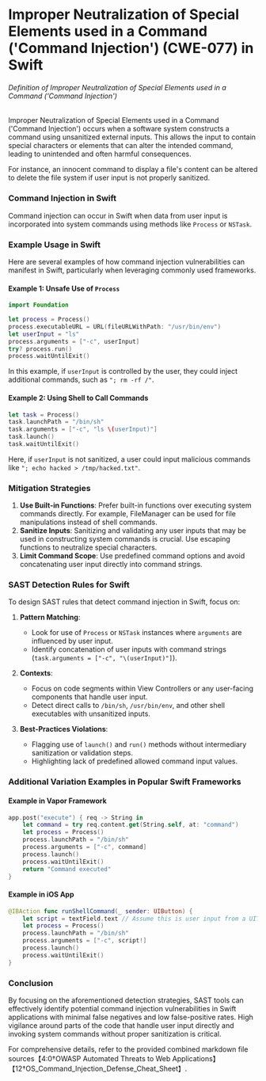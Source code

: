 # Improper Neutralization of Special Elements used in a Command ('Command Injection') (CWE-077) in Swift

###### Definition of Improper Neutralization of Special Elements used in a Command ('Command Injection')

Improper Neutralization of Special Elements used in a Command ('Command Injection') occurs when a software system constructs a command using unsanitized external inputs. This allows the input to contain special characters or elements that can alter the intended command, leading to unintended and often harmful consequences.

For instance, an innocent command to display a file's content can be altered to delete the file system if user input is not properly sanitized.

### Command Injection in Swift

Command injection can occur in Swift when data from user input is incorporated into system commands using methods like `Process` or `NSTask`.

### Example Usage in Swift

Here are several examples of how command injection vulnerabilities can manifest in Swift, particularly when leveraging commonly used frameworks.

#### Example 1: Unsafe Use of `Process`

```swift
import Foundation

let process = Process()
process.executableURL = URL(fileURLWithPath: "/usr/bin/env")
let userInput = "ls"
process.arguments = ["-c", userInput]
try? process.run()
process.waitUntilExit()
```

In this example, if `userInput` is controlled by the user, they could inject additional commands, such as `"; rm -rf /"`.

#### Example 2: Using Shell to Call Commands

```swift
let task = Process()
task.launchPath = "/bin/sh"
task.arguments = ["-c", "ls \(userInput)"]
task.launch()
task.waitUntilExit()
```

Here, if `userInput` is not sanitized, a user could input malicious commands like `"; echo hacked > /tmp/hacked.txt"`.

### Mitigation Strategies

1. **Use Built-in Functions**: Prefer built-in functions over executing system commands directly. For example, FileManager can be used for file manipulations instead of shell commands.
2. **Sanitize Inputs**: Sanitizing and validating any user inputs that may be used in constructing system commands is crucial. Use escaping functions to neutralize special characters.
3. **Limit Command Scope**: Use predefined command options and avoid concatenating user input directly into command strings.

### SAST Detection Rules for Swift

To design SAST rules that detect command injection in Swift, focus on:

1. **Pattern Matching**:
   - Look for use of `Process` or `NSTask` instances where `arguments` are influenced by user input.
   - Identify concatenation of user inputs with command strings (`task.arguments = ["-c", "\(userInput)"]`).

2. **Contexts**:
   - Focus on code segments within View Controllers or any user-facing components that handle user input.
   - Detect direct calls to `/bin/sh`, `/usr/bin/env`, and other shell executables with unsanitized inputs.

3. **Best-Practices Violations**:
   - Flagging use of `launch()` and `run()` methods without intermediary sanitization or validation steps.
   - Highlighting lack of predefined allowed command input values.

### Additional Variation Examples in Popular Swift Frameworks

#### Example in Vapor Framework

```swift
app.post("execute") { req -> String in
    let command = try req.content.get(String.self, at: "command")
    let process = Process()
    process.launchPath = "/bin/sh"
    process.arguments = ["-c", command]
    process.launch()
    process.waitUntilExit()
    return "Command executed"
}
```

#### Example in iOS App

```swift
@IBAction func runShellCommand(_ sender: UIButton) {
    let script = textField.text // Assume this is user input from a UITextField
    let process = Process()
    process.launchPath = "/bin/sh"
    process.arguments = ["-c", script!]
    process.launch()
    process.waitUntilExit()
}
```

### Conclusion

By focusing on the aforementioned detection strategies, SAST tools can effectively identify potential command injection vulnerabilities in Swift applications with minimal false negatives and low false-positive rates. High vigilance around parts of the code that handle user input directly and invoking system commands without proper sanitization is critical.

For comprehensive details, refer to the provided combined markdown file sources【4:0†OWASP Automated Threats to Web Applications】【12†OS_Command_Injection_Defense_Cheat_Sheet】.